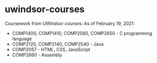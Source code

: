 # uwindsor-courses
Coursework from UWindsor courses:
As of February 19, 2021:
* COMP1400, COMP1410, COMP2560, COMP2650 - C programming language
* COMP2120, COMP2140, COMP2540 - Java
* COMP2057 - HTML, CSS, JavaScript
* COMP2660 - Assembly
